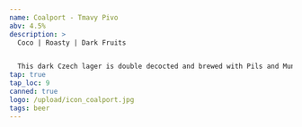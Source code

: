 ```yaml
---
name: Coalport - Tmavy Pivo
abv: 4.5%
description: >
  Coco | Roasty | Dark Fruits


  This dark Czech lager is double decocted and brewed with Pils and Munich malts and a touch of roasted malts. It tastes rich coco and has notes of dark fruits. It is delicious and beautiful.
tap: true
tap_loc: 9
canned: true
logo: /upload/icon_coalport.jpg
tags: beer
---
```

